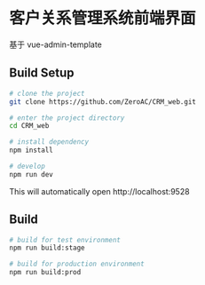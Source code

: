 # 客户关系管理系统前端界面

基于 vue-admin-template


## Build Setup

```bash
# clone the project
git clone https://github.com/ZeroAC/CRM_web.git

# enter the project directory
cd CRM_web

# install dependency
npm install

# develop
npm run dev
```

This will automatically open http://localhost:9528

## Build

```bash
# build for test environment
npm run build:stage

# build for production environment
npm run build:prod
```
